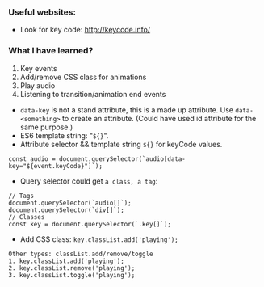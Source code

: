 ### Useful websites:
- Look for key code: http://keycode.info/

### What I have learned?
1. Key events
2. Add/remove CSS class for animations
3. Play audio
4. Listening to transition/animation end events


- `data-key` is not a stand attribute, this is a made up attribute. Use `data-<something>` to create an attribute. (Could have used id attribute for the same purpose.)
- ES6 template string: "`${}`".
- Attribute selector && template string `${}` for keyCode values.
```
const audio = document.querySelector(`audio[data-key="${event.keyCode}"]`);
```
- Query selector could get `a class, a tag`:
```
// Tags
document.querySelector(`audio[]`);
document.querySelector(`div[]`);
// Classes
const key = document.querySelector(`.key[]`);
```
- Add CSS class: `key.classList.add('playing');`
```
Other types: classList.add/remove/toggle
1. key.classList.add('playing');
2. key.classList.remove('playing');
3. key.classList.toggle('playing');
```
